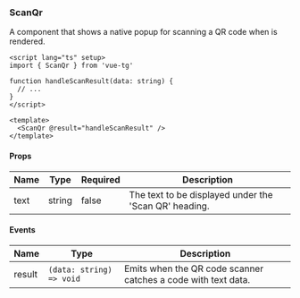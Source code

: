 ### ScanQr <Badge type="tip" text="Bot API 6.4+" />

A component that shows a native popup for scanning a QR code when is rendered.

```vue
<script lang="ts" setup>
import { ScanQr } from 'vue-tg'

function handleScanResult(data: string) {
  // ...
}
</script>

<template>
  <ScanQr @result="handleScanResult" />
</template>
```

#### Props

| Name | Type   | Required | Description                                           |
| ---- | ------ | -------- | ----------------------------------------------------- |
| text | string | false    | The text to be displayed under the 'Scan QR' heading. |

#### Events

| Name   | Type                     | Description                                                   |
| ------ | ------------------------ | ------------------------------------------------------------- |
| result | `(data: string) => void` | Emits when the QR code scanner catches a code with text data. |
